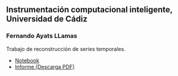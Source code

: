 ## Instrumentación computacional inteligente, Universidad de Cádiz

### Fernando Ayats LLamas

Trabajo de reconstrucción de series temporales.

- [Notebook](https://nbviewer.org/github/viperML/ici-reconstruct/blob/master/main.ipynb?flush=true)
- [Informe (Descarga PDF)](https://github.com/viperML/ici-reconstruct/releases/latest)
